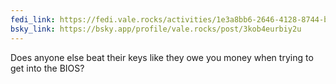 ```yaml
---
fedi_link: https://fedi.vale.rocks/activities/1e3a8bb6-2646-4128-8744-bb0c1de9a887
bsky_link: https://bsky.app/profile/vale.rocks/post/3kob4eurbiy2u
---
```


Does anyone else beat their keys like they owe you money when trying to get into the BIOS?
